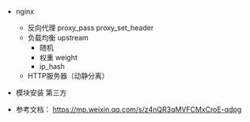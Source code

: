 * nginx
    - 反向代理 proxy_pass proxy_set_header
    - 负载均衡 upstream 
        - 随机
        - 权重 weight
        - ip_hash
    - HTTP服务器（动静分离）

* 模块安装 第三方

* 参考文档：
https://mp.weixin.qq.com/s/z4nQR3qMVFCMxCroE-qdpg